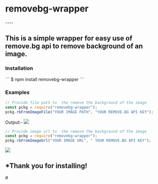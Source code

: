 <h1>removebg-wrapper</h1>
----
<h2>This is a simple wrapper for easy use of remove.bg api to remove background of an image.</h2>

<h3>Installation</h3>
```
$ npm install removebg-wrapper
```

<h3>Examples</h3>

```js
// Provide file path to  the remove the background of the image
const pckg = require("removebg-wrapper");
pckg.rbFromImageFile("YOUR IMAGE PATH", "YOUR REMOVE.BG API KEY");
```

Output:- 
<img src="https://i.ibb.co/Hg0KWD5/output.png">

```js
// Provide image url to  the remove the background of the image
const pckg = require("removebg-wrapper");
pckg.rbFromImageUrl("YOUR IMAGE URL", " YOUR REMOVE.BG API KEY");
```

<img src="https://i.ibb.co/HFvdZQ5/output-2.png">

<h2>*Thank you for installing!</h2>
#
